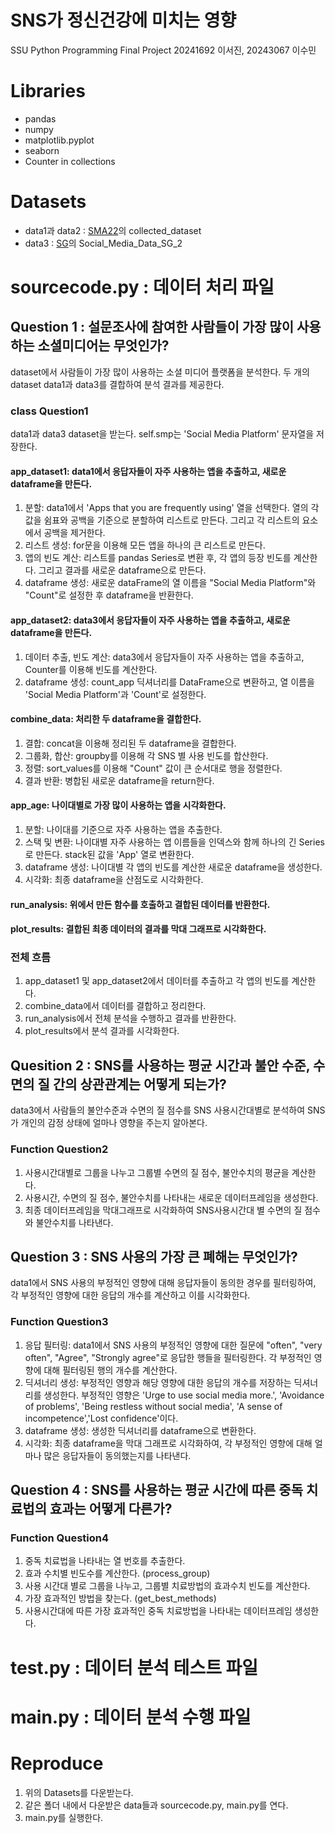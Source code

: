 # SNS가 정신건강에 미치는 영향
SSU Python Programming Final Project
20241692 이서진, 20243067 이수민

# Libraries
- pandas
- numpy
- matplotlib.pyplot
- seaborn
- Counter in collections
    
# Datasets
- data1과 data2 : [SMA22](https://www.kaggle.com/datasets/zaranaramani/analysis-and-reducing-social-media-addiction)의 collected_dataset
- data3 : [SG](https://www.kaggle.com/datasets/globalmediadata/social-media-data-sg-1)의 Social_Media_Data_SG_2

# sourcecode.py : 데이터 처리 파일

## Question 1 : 설문조사에 참여한 사람들이 가장 많이 사용하는 소셜미디어는 무엇인가?
dataset에서 사람들이 가장 많이 사용하는 소셜 미디어 플랫폼을 분석한다. 두 개의 dataset data1과 data3를 결합하여 분석 결과를 제공한다.
### class Question1
data1과 data3 dataset을 받는다. self.smp는 'Social Media Platform' 문자열을 저장한다.
#### app_dataset1: data1에서 응답자들이 자주 사용하는 앱을 추출하고, 새로운 dataframe을 만든다.
1. 분할:
data1에서 'Apps that you are frequently using' 열을 선택한다. 열의 각 값을 쉼표와 공백을 기준으로 분할하여 리스트로 만든다. 그리고 각 리스트의 요소에서 공백을 제거한다.
2. 리스트 생성:
for문을 이용해 모든 앱을 하나의 큰 리스트로 만든다.
3. 앱의 빈도 계산:
리스트를 pandas Series로 변환 후, 각 앱의 등장 빈도를 계산한다. 그리고 결과를 새로운 dataframe으로 만든다.
4. dataframe 생성:
새로운 dataFrame의 열 이름을 "Social Media Platform"와 "Count"로 설정한 후 dataframe을 반환한다.
#### app_dataset2: data3에서 응답자들이 자주 사용하는 앱을 추출하고, 새로운 dataframe을 만든다.
1. 데이터 추출, 빈도 계산:
data3에서 응답자들이 자주 사용하는 앱을 추출하고, Counter를 이용해 빈도를 계산한다. 
2. dataframe 생성:
count_app 딕셔너리를 DataFrame으로 변환하고, 열 이름을 'Social Media Platform'과 'Count'로 설정한다. 
#### combine_data: 처리한 두 dataframe을 결합한다.
1. 결합:
concat을 이용해 정리된 두 dataframe을 결합한다. 
2. 그룹화, 합산:
groupby를 이용해 각 SNS 별 사용 빈도를 합산한다. 
3. 정렬:
sort_values를 이용해 "Count" 값이 큰 순서대로 행을 정렬한다.
4. 결과 반환:
병합된 새로운 dataframe을 return한다.
#### app_age: 나이대별로 가장 많이 사용하는 앱을 시각화한다.
1. 분할:
나이대를 기준으로 자주 사용하는 앱을 추출한다.
2. 스택 및 변환:
나이대별 자주 사용하는 앱 이름들을 인덱스와 함께 하나의 긴 Series로 만든다. stack된 값을 'App' 열로 변환한다.
3. dataframe 생성:
나이대별 각 앱의 빈도를 계산한 새로운 dataframe을 생성한다.
4. 시각화:
최종 dataframe을 산점도로 시각화한다.
#### run_analysis: 위에서 만든 함수를 호출하고 결합된 데이터를 반환한다.
#### plot_results: 결합된 최종 데이터의 결과를 막대 그래프로 시각화한다.
### 전체 흐름
1. app_dataset1 및 app_dataset2에서 데이터를 추출하고 각 앱의 빈도를 계산한다.
2. combine_data에서 데이터를 결합하고 정리한다.
3. run_analysis에서 전체 분석을 수행하고 결과를 반환한다.
4. plot_results에서 분석 결과를 시각화한다.

## Quesition 2 : SNS를 사용하는 평균 시간과 불안 수준, 수면의 질 간의 상관관계는 어떻게 되는가?
data3에서 사람들의 불안수준과 수면의 질 점수를 SNS 사용시간대별로 분석하여 SNS가 개인의 감정 상태에 얼마나 영향을 주는지 알아본다. 
### Function Question2
1. 사용시간대별로 그룹을 나누고 그룹별 수면의 질 점수, 불안수치의 평균을 계산한다.
2. 사용시간, 수면의 질 점수, 불안수치를 나타내는 새로운 데이터프레임을 생성한다.
3. 최종 데이터프레임을 막대그래프로 시각화하여 SNS사용시간대 별 수면의 질 점수와 불안수치를 나타낸다.

## Question 3 : SNS 사용의 가장 큰 폐해는 무엇인가?
data1에서 SNS 사용의 부정적인 영향에 대해 응답자들이 동의한 경우를 필터링하여, 각 부정적인 영향에 대한 응답의 개수를 계산하고 이를 시각화한다.
### Function Question3
1. 응답 필터링:
data1에서 SNS 사용의 부정적인 영향에 대한 질문에 "often", "very often", "Agree", "Strongly agree"로 응답한 행들을 필터링한다.
각 부정적인 영향에 대해 필터링된 행의 개수를 계산한다.
2. 딕셔너리 생성:
부정적인 영향과 해당 영향에 대한 응답의 개수를 저장하는 딕셔너리를 생성한다. 
부정적인 영향은 'Urge to use social media more.', 'Avoidance of problems', 'Being restless without social media', 'A sense of incompetence','Lost confidence'이다.
3. dataframe 생성:
생성한 딕셔너리를 dataframe으로 변환한다.
4. 시각화:
최종 dataframe을 막대 그래프로 시각화하여, 각 부정적인 영향에 대해 얼마나 많은 응답자들이 동의했는지를 나타낸다.

## Question 4 : SNS를 사용하는 평균 시간에 따른 중독 치료법의 효과는 어떻게 다른가?
### Function Question4
1. 중독 치료법을 나타내는 열 번호를 추출한다.
2. 효과 수치별 빈도수를 계산한다. (process_group)
3. 사용 시간대 별로 그룹을 나누고, 그룹별 치료방법의 효과수치 빈도를 계산한다.
4. 가장 효과적인 방법을 찾는다. (get_best_methods)
5. 사용시간대에 따른 가장 효과적인 중독 치료방법을 나타내는 데이터프레임 생성한다.

# test.py : 데이터 분석 테스트 파일
# main.py : 데이터 분석 수행 파일

# Reproduce
1. 위의 Datasets를 다운받는다.
2. 같은 폴더 내에서 다운받은 data들과 sourcecode.py, main.py를 연다.
2. main.py를 실행한다.
